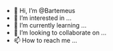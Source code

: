 - 👋 Hi, I’m @Bartemeus
- 👀 I’m interested in ...
- 🌱 I’m currently learning ...
- 💞️ I’m looking to collaborate on ...
- 📫 How to reach me ...

<!---
Bartemeus/Bartemeus is a ✨ special ✨ repository because its `README.md` (this file) appears on your GitHub profile.
You can click the Preview link to take a look at your changes.
--->
